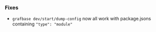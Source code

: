 ### Fixes

- `grafbase dev/start/dump-config` now all work with package.jsons containing
  `"type": "module"`
